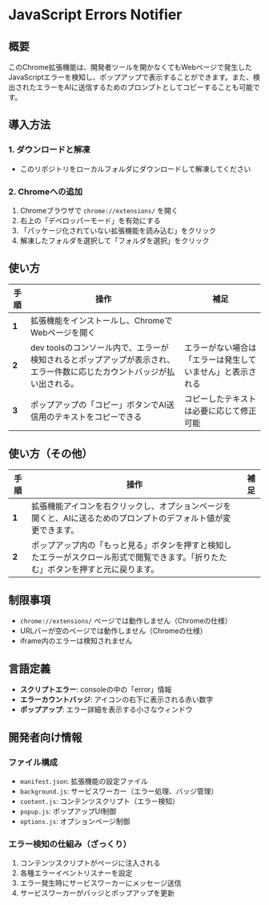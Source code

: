# JavaScript Errors Notifier

## 概要

このChrome拡張機能は、開発者ツールを開かなくてもWebページで発生したJavaScriptエラーを検知し、ポップアップで表示することができます。また、検出されたエラーをAIに送信するためのプロンプトとしてコピーすることも可能です。

## 導入方法

### 1. ダウンロードと解凍
- このリポジトリをローカルフォルダにダウンロードして解凍してください

### 2. Chromeへの追加
1. Chromeブラウザで `chrome://extensions/` を開く
2. 右上の「デベロッパーモード」を有効にする
3. 「パッケージ化されていない拡張機能を読み込む」をクリック
4. 解凍したフォルダを選択して「フォルダを選択」をクリック

## 使い方

| 手順 | 操作 | 補足 |
|------|------|------|
| **1** | 拡張機能をインストールし、ChromeでWebページを開く |||
| **2** | dev toolsのコンソール内で、エラーが検知されるとポップアップが表示され、エラー件数に応じたカウントバッジが払い出される。 | エラーがない場合は「エラーは発生していません」と表示される||
| **3** | ポップアップの「コピー」ボタンでAI送信用のテキストをコピーできる | コピーしたテキストは必要に応じて修正可能 ||

## 使い方（その他）
| 手順 | 操作 | 補足 |
|------|------|------|
| **1** |拡張機能アイコンを右クリックし、オプションページを開くと、AIに送るためのプロンプトのデフォルト値が変更できます。||
| **2** |ポップアップ内の「もっと見る」ボタンを押すと検知したエラーがスクロール形式で閲覧できます。「折りたたむ」ボタンを押すと元に戻ります。||

## 制限事項

- `chrome://extensions/` ページでは動作しません（Chromeの仕様）
- URLバーが空のページでは動作しません（Chromeの仕様）
- iframe内のエラーは検知されません

## 言語定義

- **スクリプトエラー**: consoleの中の「error」情報
- **エラーカウントバッジ**: アイコンの右下に表示される赤い数字
- **ポップアップ**: エラー詳細を表示する小さなウィンドウ

## 開発者向け情報

### ファイル構成
- `manifest.json`: 拡張機能の設定ファイル
- `background.js`: サービスワーカー（エラー処理、バッジ管理）
- `content.js`: コンテンツスクリプト（エラー検知）
- `popup.js`: ポップアップUI制御
- `options.js`: オプションページ制御

### エラー検知の仕組み（ざっくり）
1. コンテンツスクリプトがページに注入される
2. 各種エラーイベントリスナーを設定
3. エラー発生時にサービスワーカーにメッセージ送信
4. サービスワーカーがバッジとポップアップを更新
